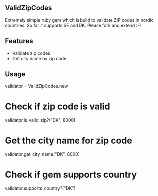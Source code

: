 ## ValidZipCodes
Extremely simple ruby gem which is build to validate ZIP codes in nordic countries. So far it supports SE and DK. Please fork and extend  :-)

## Features
* Validate zip codes
* Get city name by zip code

## Usage
validator = ValidZipCodes.new

# Check if zip code is valid
validator.is_valid_zip?("DK", 8000)

# Get the city name for zip code
validator.get_city_name("DK", 8000)

# Check if gem supports country
validator.supports_country?("DK")